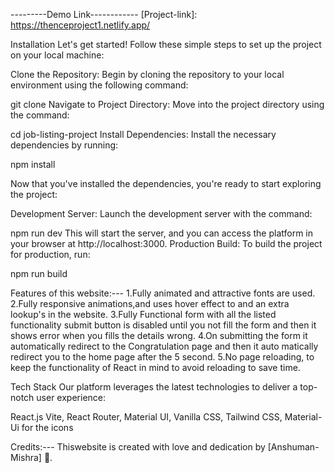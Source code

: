 
---------Demo Link------------ 
   [Project-link]: https://thenceproject1.netlify.app/
   
Installation
Let's get started! Follow these simple steps to set up the project on your local machine:

Clone the Repository: Begin by cloning the repository to your local environment using the following command:

git clone <repository-url>
Navigate to Project Directory: Move into the project directory using the command:

cd job-listing-project
Install Dependencies: Install the necessary dependencies by running:

npm install

Now that you've installed the dependencies, you're ready to start exploring the project:

Development Server: Launch the development server with the command:

npm run dev
This will start the server, and you can access the platform in your browser at http://localhost:3000.
Production Build: To build the project for production, run:

npm run build

Features of this website:---
1.Fully animated and attractive fonts are used.
2.Fully responsive animations,and uses hover effect to and an extra lookup's in the website.
3.Fully Functional form with all the listed functionality submit button is disabled until you not fill the form and then it shows error when you fills the details wrong.
4.On submitting the form it automatically redirect to the Congratulation page and then it auto matically redirect you to the home page after the 5 second. 
5.No page reloading, to keep the functionality of React in mind to avoid reloading to save time.

Tech Stack
Our platform leverages the latest technologies to deliver a top-notch user experience:

React.js
Vite,
React Router,
Material UI,
Vanilla CSS,
Tailwind CSS,
Material-Ui  for the icons 


Credits:---
Thiswebsite is  created with love and dedication by [Anshuman-Mishra] 🚀.






